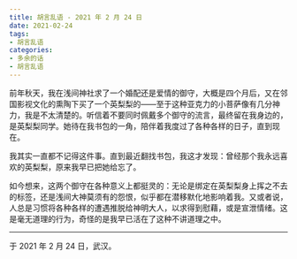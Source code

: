 ```yaml
---
title: 胡言乱语 - 2021 年 2 月 24 日
date: 2021-02-24
tags:
- 胡言乱语
categories:
- 多余的话
- 胡言乱语
---
```


前年秋天，我在浅间神社求了一个婚配还是爱情的御守，大概是四个月后，又在邻国影视文化的熏陶下买了一个英梨梨的——至于这种亚克力的小菩萨像有几分神力，我是不太清楚的。听信着不要同时佩戴多个御守的流言，最终留在我身边的，是英梨梨同学。她待在我书包的一角，陪伴着我度过了各种各样的日子，直到现在。

我其实一直都不记得这件事。直到最近翻找书包，我这才发现：曾经那个我永远喜欢的英梨梨，原来我早已把她给忘了。

如今想来，这两个御守在各种意义上都挺灵的：无论是绑定在英梨梨身上挥之不去的标签，还是浅间大神莫须有的怨恨，似乎都在潜移默化地影响着我。又或者说，人总是习惯将各种各样的遭遇推脱给神明大人，以求得到慰藉，或是宣泄情绪。这是毫无道理的行为，奇怪的是我早已活在了这种不讲道理之中。

------

于 2021 年 2 月 24 日，武汉。
